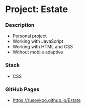 # Project: Estate

### Description

* Personal project
* Working with JavaScript
* Working with HTML and CSS
* Without mobile adaptive

### Stack

* CSS

### GitHub Pages

* https://ruseykoo.github.io/Estate
